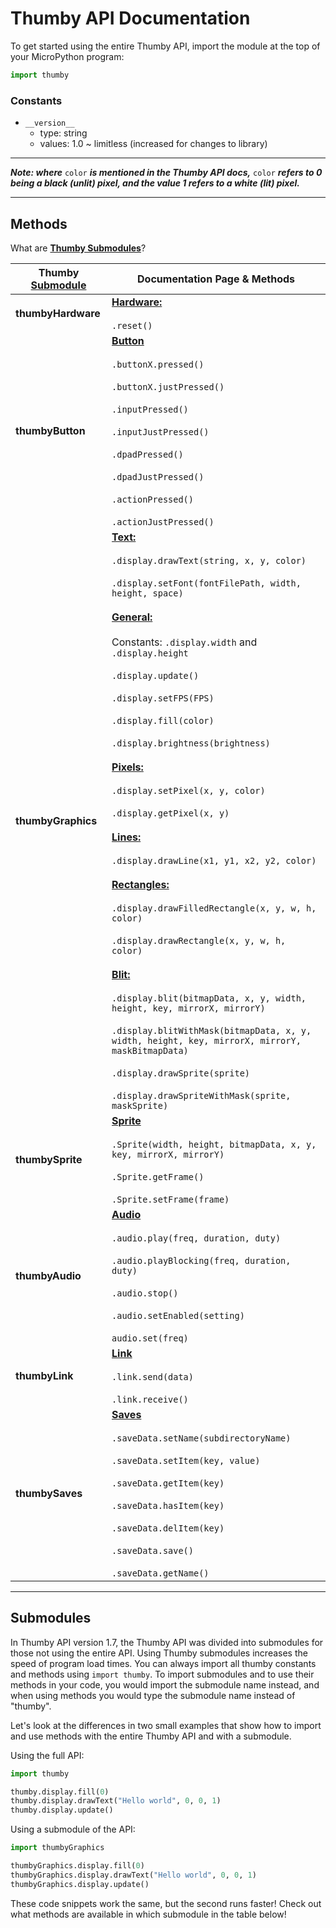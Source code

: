 # Thumby API Documentation

To get started using the entire Thumby API, import the module at the top of your MicroPython program:

```py
import thumby
```

### Constants

* `__version__`
    * type: string
    * values: 1.0 ~ limitless (increased for changes to library)

---

***Note: where*** `color` ***is mentioned in the Thumby API docs,*** `color` ***refers to 0 being a black (unlit) pixel, and the value 1 refers to a white (lit) pixel.***

---

## Methods

What are [**Thumby Submodules**](/API/Get-Started/#submodules)? 

<style>
   .md-typeset table:not([class]) {
      display: table;
      font-family: Roboto;
      font-size: 13pt;
   } 
</style>


| Thumby [**Submodule**](/API/Get-Started/#submodules)  	             | Documentation Page & Methods   	              |
|---------------------------------|------------------------------------------------|
| **thumbyHardware**              |[**Hardware:**](/API/Hardware/) <br><br> `.reset()`|
| **thumbyButton**                |[**Button**](/API/Buttons/) <br><br> `.buttonX.pressed()`<br><br>`.buttonX.justPressed()` <br><br> `.inputPressed()` <br><br> `.inputJustPressed()` <br><br> `.dpadPressed()` <br><br> `.dpadJustPressed()` <br><br> `.actionPressed()` <br><br> `.actionJustPressed()`|
| **thumbyGraphics**              |[**Text:**](/API/Text-and-Font/) <br><br>`.display.drawText(string, x, y, color)`<br><br>`.display.setFont(fontFilePath, width, height, space)` <br><br> [**General:**](/API/Graphics/) <br><br> Constants: `.display.width` and `.display.height` <br><br> `.display.update()`<br><br>`.display.setFPS(FPS)`<br><br>`.display.fill(color)`<br><br>`.display.brightness(brightness)` <br><br> [**Pixels:**](/API/Pixels/) <br><br> `.display.setPixel(x, y, color)`<br><br>`.display.getPixel(x, y)` <br><br> [**Lines:**](/API/Lines/) <br><br> `.display.drawLine(x1, y1, x2, y2, color)` <br><br> [**Rectangles:**](/API/Rectangles/) <br><br> `.display.drawFilledRectangle(x, y, w, h, color)`<br><br>`.display.drawRectangle(x, y, w, h, color)` <br><br> [**Blit:**](/API/Blit-Draw/) <br><br> `.display.blit(bitmapData, x, y, width, height, key, mirrorX, mirrorY)`<br><br>`.display.blitWithMask(bitmapData, x, y, width, height, key, mirrorX, mirrorY, maskBitmapData)`<br><br>`.display.drawSprite(sprite)`<br><br>`.display.drawSpriteWithMask(sprite, maskSprite)`  |
| **thumbySprite**                |[**Sprite**](/API/Sprites/) <br><br> `.Sprite(width, height, bitmapData, x, y, key, mirrorX, mirrorY)`<br><br>`.Sprite.getFrame()`<br><br>`.Sprite.setFrame(frame)`|
| **thumbyAudio**                 |[**Audio**](/API/Audio/)  <br><br> `.audio.play(freq, duration, duty)`<br><br>`.audio.playBlocking(freq, duration, duty)`<br><br>`.audio.stop()`<br><br>`.audio.setEnabled(setting)`<br><br> `audio.set(freq)`|
| **thumbyLink**                  |[**Link**](/API/Link/) <br><br> `.link.send(data)`<br><br>`.link.receive()` |
|  **thumbySaves**                |[**Saves**](/API/Save-Files/) <br><br> `.saveData.setName(subdirectoryName)` <br><br> `.saveData.setItem(key, value)` <br><br> `.saveData.getItem(key)` <br><br> `.saveData.hasItem(key)` <br><br> `.saveData.delItem(key)` <br><br> `.saveData.save()` <br><br> `.saveData.getName()`  |

---

## Submodules

In Thumby API version 1.7, the Thumby API was divided into submodules for those not using the entire API. Using Thumby submodules increases the speed of program load times. You can always import all thumby constants and methods using `import thumby`. To import submodules and to use their methods in your code, you would import the submodule name instead, and when using methods you would type the submodule name instead of "thumby". 

Let's look at the differences in two small examples that show how to import and use methods with the entire Thumby API and with a submodule. 

Using the full API:
```py
import thumby

thumby.display.fill(0)
thumby.display.drawText("Hello world", 0, 0, 1)
thumby.display.update()
```

Using a submodule of the API:
```py
import thumbyGraphics

thumbyGraphics.display.fill(0)
thumbyGraphics.display.drawText("Hello world", 0, 0, 1)
thumbyGraphics.display.update()
```

These code snippets work the same, but the second runs faster! Check out what methods are available in which submodule in the table below!